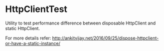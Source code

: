 # HttpClientTest
Utility to test performance difference between disposable HttpClient and static HttpClient.

For more details refer: http://ankitvijay.net/2016/09/25/dispose-httpclient-or-have-a-static-instance/
